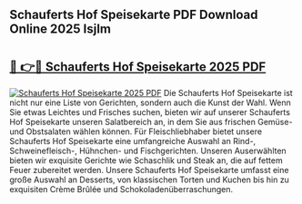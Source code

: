 ## Schauferts Hof Speisekarte PDF Download Online 2025 IsjIm

# <h2><a href="http://gcai90z.nevu.top/?p=Schauferts+Hof+Speisekarte">🔗 👉🔴 Schauferts Hof Speisekarte 2025 PDF</a></h2>

[![Schauferts Hof Speisekarte 2025 PDF](https://i.imgur.com/dBaPXMq.png)](http://gcai90z.nevu.top/?p=Schauferts+Hof+Speisekarte)
Die Schauferts Hof Speisekarte ist nicht nur eine Liste von Gerichten, sondern auch die Kunst der Wahl. Wenn Sie etwas Leichtes und Frisches suchen, bieten wir auf unserer Schauferts Hof Speisekarte unseren Salatbereich an, in dem Sie aus frischen Gemüse- und Obstsalaten wählen können. Für Fleischliebhaber bietet unsere Schauferts Hof Speisekarte eine umfangreiche Auswahl an Rind-, Schweinefleisch-, Hühnchen- und Fischgerichten. Unseren Auserwählten bieten wir exquisite Gerichte wie Schaschlik und Steak an, die auf fettem Feuer zubereitet werden. Unsere Schauferts Hof Speisekarte umfasst eine große Auswahl an Desserts, von klassischen Torten und Kuchen bis hin zu exquisiten Crème Brûlée und Schokoladenüberraschungen.
